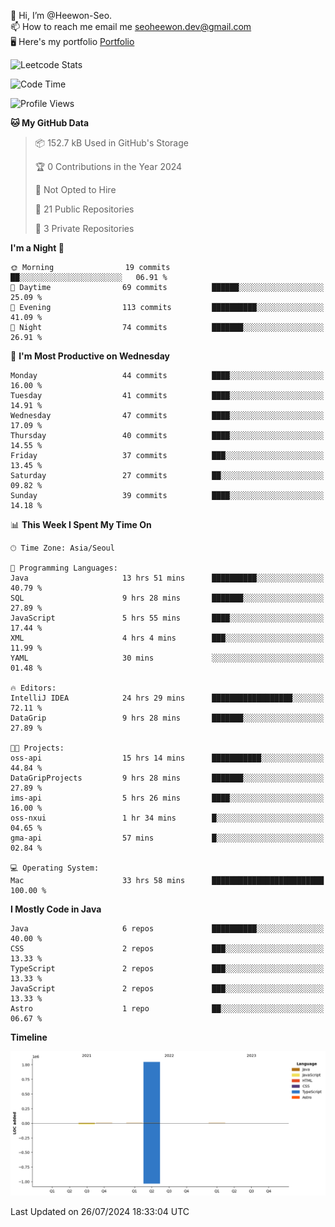 👋 Hi, I’m @Heewon-Seo.  
📫 How to reach me email me seoheewon.dev@gmail.com   
🖥 Here's my portfolio [Portfolio](https://haileynotes.notion.site/HEEWON-SEO-f98fe97412ee4a6a94fd24fe6832f84c)

![Leetcode Stats](https://leetcode.card.workers.dev/?username=Heewon-Seo)

 <!--START_SECTION:waka-->
![Code Time](http://img.shields.io/badge/Code%20Time-1%2C356%20hrs%2049%20mins-blue)

![Profile Views](http://img.shields.io/badge/Profile%20Views-0-blue)

**🐱 My GitHub Data** 

> 📦 152.7 kB Used in GitHub's Storage 
 > 
> 🏆 0 Contributions in the Year 2024
 > 
> 🚫 Not Opted to Hire
 > 
> 📜 21 Public Repositories 
 > 
> 🔑 3 Private Repositories 
 > 
**I'm a Night 🦉** 

```text
🌞 Morning                19 commits          ██░░░░░░░░░░░░░░░░░░░░░░░   06.91 % 
🌆 Daytime                69 commits          ██████░░░░░░░░░░░░░░░░░░░   25.09 % 
🌃 Evening                113 commits         ██████████░░░░░░░░░░░░░░░   41.09 % 
🌙 Night                  74 commits          ███████░░░░░░░░░░░░░░░░░░   26.91 % 
```
📅 **I'm Most Productive on Wednesday** 

```text
Monday                   44 commits          ████░░░░░░░░░░░░░░░░░░░░░   16.00 % 
Tuesday                  41 commits          ████░░░░░░░░░░░░░░░░░░░░░   14.91 % 
Wednesday                47 commits          ████░░░░░░░░░░░░░░░░░░░░░   17.09 % 
Thursday                 40 commits          ████░░░░░░░░░░░░░░░░░░░░░   14.55 % 
Friday                   37 commits          ███░░░░░░░░░░░░░░░░░░░░░░   13.45 % 
Saturday                 27 commits          ██░░░░░░░░░░░░░░░░░░░░░░░   09.82 % 
Sunday                   39 commits          ████░░░░░░░░░░░░░░░░░░░░░   14.18 % 
```


📊 **This Week I Spent My Time On** 

```text
🕑︎ Time Zone: Asia/Seoul

💬 Programming Languages: 
Java                     13 hrs 51 mins      ██████████░░░░░░░░░░░░░░░   40.79 % 
SQL                      9 hrs 28 mins       ███████░░░░░░░░░░░░░░░░░░   27.89 % 
JavaScript               5 hrs 55 mins       ████░░░░░░░░░░░░░░░░░░░░░   17.44 % 
XML                      4 hrs 4 mins        ███░░░░░░░░░░░░░░░░░░░░░░   11.99 % 
YAML                     30 mins             ░░░░░░░░░░░░░░░░░░░░░░░░░   01.48 % 

🔥 Editors: 
IntelliJ IDEA            24 hrs 29 mins      ██████████████████░░░░░░░   72.11 % 
DataGrip                 9 hrs 28 mins       ███████░░░░░░░░░░░░░░░░░░   27.89 % 

🐱‍💻 Projects: 
oss-api                  15 hrs 14 mins      ███████████░░░░░░░░░░░░░░   44.84 % 
DataGripProjects         9 hrs 28 mins       ███████░░░░░░░░░░░░░░░░░░   27.89 % 
ims-api                  5 hrs 26 mins       ████░░░░░░░░░░░░░░░░░░░░░   16.00 % 
oss-nxui                 1 hr 34 mins        █░░░░░░░░░░░░░░░░░░░░░░░░   04.65 % 
gma-api                  57 mins             █░░░░░░░░░░░░░░░░░░░░░░░░   02.84 % 

💻 Operating System: 
Mac                      33 hrs 58 mins      █████████████████████████   100.00 % 
```

**I Mostly Code in Java** 

```text
Java                     6 repos             ██████████░░░░░░░░░░░░░░░   40.00 % 
CSS                      2 repos             ███░░░░░░░░░░░░░░░░░░░░░░   13.33 % 
TypeScript               2 repos             ███░░░░░░░░░░░░░░░░░░░░░░   13.33 % 
JavaScript               2 repos             ███░░░░░░░░░░░░░░░░░░░░░░   13.33 % 
Astro                    1 repo              ██░░░░░░░░░░░░░░░░░░░░░░░   06.67 % 
```



**Timeline**

![Lines of Code chart](https://raw.githubusercontent.com/Heewon-Seo/Heewon-Seo/main/assets/bar_graph.png)


 Last Updated on 26/07/2024 18:33:04 UTC
<!--END_SECTION:waka-->

